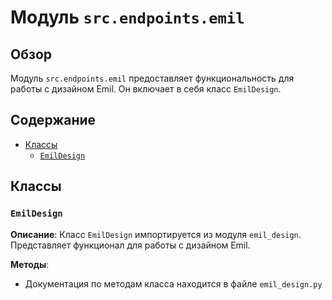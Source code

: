 # Модуль `src.endpoints.emil`

## Обзор

Модуль `src.endpoints.emil` предоставляет функциональность для работы с дизайном Emil. Он включает в себя класс `EmilDesign`.

## Содержание

- [Классы](#классы)
    - [`EmilDesign`](#emildesign)

## Классы

### `EmilDesign`

**Описание**:
Класс `EmilDesign` импортируется из модуля `emil_design`. Представляет функционал для работы с дизайном Emil.

**Методы**:
- Документация по методам класса находится в файле `emil_design.py`